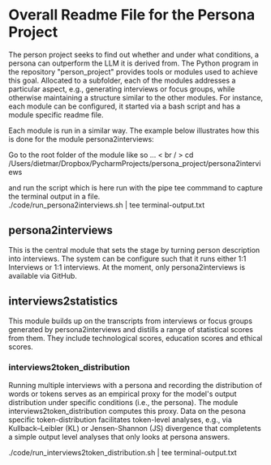 # Overall Readme File for the Persona Project
The person project seeks to find out whether and under what conditions, a persona can outperform the LLM it is derived from. 
The Python program in the repository "person_project" provides tools or modules used to achieve this goal. Allocated to a subfolder, 
each of the modules addresses a particular aspect, e.g., generating interviews or focus groups, while otherwise maintaining a structure similar to the other modules. 
For instance, each module can be configured, it started via a bash script and has a module specific readme file. 

Each module is run in a similar way. The example below illustrates how this is done for the module persona2interviews:  

Go to the root folder of the module like so ... < br / > 
cd /Users/dietmar/Dropbox/PycharmProjects/persona_project/persona2interviews  

and run the script which is here run with the pipe tee commmand to capture the terminal output in a file.  
./code/run_persona2interviews.sh | tee terminal-output.txt  


## persona2interviews
This is the central module that sets the stage by turning person description into interviews. The system can be 
configure such that it runs either 1:1 Interviews or 1:1 interviews. At the moment, only persona2interviews is available via GitHub. 


## interviews2statistics
This module builds up on the transcripts from interviews or focus groups generated by persona2interviews and distills a range of statistical scores 
from them. They include technological scores, education scores and ethical scores. 


### interviews2token_distribution
Running multiple interviews with a persona and recording the distribution of words or tokens serves as an empirical proxy for the model's output distribution under specific conditions (i.e., the persona). The module interviews2token_distribution computes this proxy. Data on the pesona specific token-distribution facilitates token-level analyses, e.g., via Kullback–Leibler (KL) or Jensen-Shannon (JS) divergence that completents a simple output level analyses that only looks at persona answers. 

./code/run_interviews2token_distribution.sh | tee terminal-output.txt
